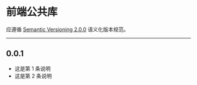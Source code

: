 # 前端公共库

应遵循 [Semantic Versioning 2.0.0](http://semver.org/lang/zh-CN/) 语义化版本规范。

---

## 0.0.1

- 这是第 1 条说明
- 这是第 2 条说明
